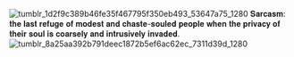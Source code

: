 
![tumblr_1d2f9c389b46fe35f467795f350eb493_53647a75_1280](https://github.com/user-attachments/assets/dabad276-eccb-46ca-ae25-5f7a426a04a5)
𝐒𝐚𝐫𝐜𝐚𝐬𝐦: 𝐭𝐡𝐞 𝐥𝐚𝐬𝐭 𝐫𝐞𝐟𝐮𝐠𝐞 𝐨𝐟 𝐦𝐨𝐝𝐞𝐬𝐭 𝐚𝐧𝐝 𝐜𝐡𝐚𝐬𝐭𝐞-𝐬𝐨𝐮𝐥𝐞𝐝 𝐩𝐞𝐨𝐩𝐥𝐞 𝐰𝐡𝐞𝐧 𝐭𝐡𝐞 𝐩𝐫𝐢𝐯𝐚𝐜𝐲 𝐨𝐟 𝐭𝐡𝐞𝐢𝐫 𝐬𝐨𝐮𝐥 𝐢𝐬 𝐜𝐨𝐚𝐫𝐬𝐞𝐥𝐲 𝐚𝐧𝐝 𝐢𝐧𝐭𝐫𝐮𝐬𝐢𝐯𝐞𝐥𝐲 𝐢𝐧𝐯𝐚𝐝𝐞𝐝.
![tumblr_8a25aa392b791deec1872b5ef6ac62ec_7311d39d_1280](https://github.com/user-attachments/assets/332759d8-c3b9-49b4-be49-d226838419e8)

